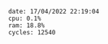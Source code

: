 

                date: 17/04/2022 22:19:04
                cpu: 0.1%
                ram: 18.8%
                cycles: 12540

                         